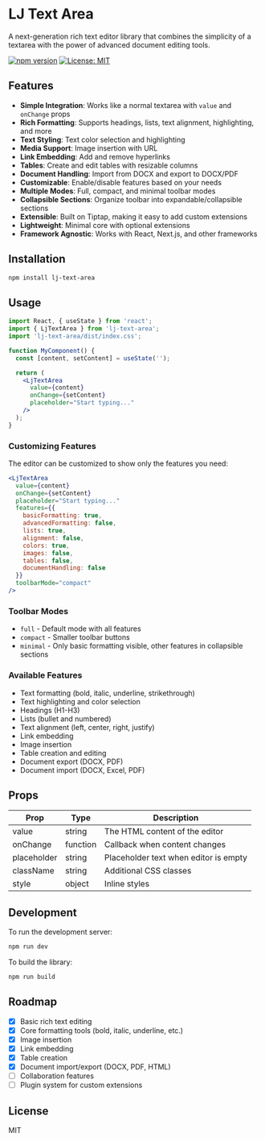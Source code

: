 # LJ Text Area

A next-generation rich text editor library that combines the simplicity of a textarea with the power of advanced document editing tools.

[![npm version](https://badge.fury.io/js/lj-text-area.svg)](https://badge.fury.io/js/lj-text-area)
[![License: MIT](https://img.shields.io/badge/License-MIT-yellow.svg)](https://opensource.org/licenses/MIT)

## Features

- **Simple Integration**: Works like a normal textarea with `value` and `onChange` props
- **Rich Formatting**: Supports headings, lists, text alignment, highlighting, and more
- **Text Styling**: Text color selection and highlighting
- **Media Support**: Image insertion with URL
- **Link Embedding**: Add and remove hyperlinks
- **Tables**: Create and edit tables with resizable columns
- **Document Handling**: Import from DOCX and export to DOCX/PDF
- **Customizable**: Enable/disable features based on your needs
- **Multiple Modes**: Full, compact, and minimal toolbar modes
- **Collapsible Sections**: Organize toolbar into expandable/collapsible sections
- **Extensible**: Built on Tiptap, making it easy to add custom extensions
- **Lightweight**: Minimal core with optional extensions
- **Framework Agnostic**: Works with React, Next.js, and other frameworks

## Installation

```bash
npm install lj-text-area
```

## Usage

```jsx
import React, { useState } from 'react';
import { LjTextArea } from 'lj-text-area';
import 'lj-text-area/dist/index.css';

function MyComponent() {
  const [content, setContent] = useState('');

  return (
    <LjTextArea 
      value={content}
      onChange={setContent}
      placeholder="Start typing..."
    />
  );
}
```

### Customizing Features

The editor can be customized to show only the features you need:

```jsx
<LjTextArea 
  value={content}
  onChange={setContent}
  placeholder="Start typing..."
  features={{
    basicFormatting: true,
    advancedFormatting: false,
    lists: true,
    alignment: false,
    colors: true,
    images: false,
    tables: false,
    documentHandling: false
  }}
  toolbarMode="compact"
/>
```

### Toolbar Modes

- `full` - Default mode with all features
- `compact` - Smaller toolbar buttons
- `minimal` - Only basic formatting visible, other features in collapsible sections

### Available Features

- Text formatting (bold, italic, underline, strikethrough)
- Text highlighting and color selection
- Headings (H1-H3)
- Lists (bullet and numbered)
- Text alignment (left, center, right, justify)
- Link embedding
- Image insertion
- Table creation and editing
- Document export (DOCX, PDF)
- Document import (DOCX, Excel, PDF)

## Props

| Prop | Type | Description |
|------|------|-------------|
| value | string | The HTML content of the editor |
| onChange | function | Callback when content changes |
| placeholder | string | Placeholder text when editor is empty |
| className | string | Additional CSS classes |
| style | object | Inline styles |

## Development

To run the development server:

```bash
npm run dev
```

To build the library:

```bash
npm run build
```

## Roadmap

- [x] Basic rich text editing
- [x] Core formatting tools (bold, italic, underline, etc.)
- [x] Image insertion
- [x] Link embedding
- [x] Table creation
- [x] Document import/export (DOCX, PDF, HTML)
- [ ] Collaboration features
- [ ] Plugin system for custom extensions

## License

MIT